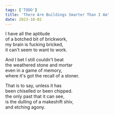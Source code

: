 ```yaml
---
tags: ['TODO']
title: 'There Are Buildings Smarter Than I Am'
date: 2023-10-02
---
```


I have all the aptitude  
of a botched bit of brickwork,  
my brain is fucking bricked,  
it can't seem to want to work.

And I bet I still couldn't beat  
the weathered stone and mortar  
even in a game of memory,  
where it's got the recall of a stoner.

That is to say, unless it has  
been chiselled or been chipped.  
the only past that it can see,  
is the dulling of a makeshift shiv,  
and etching agony.
